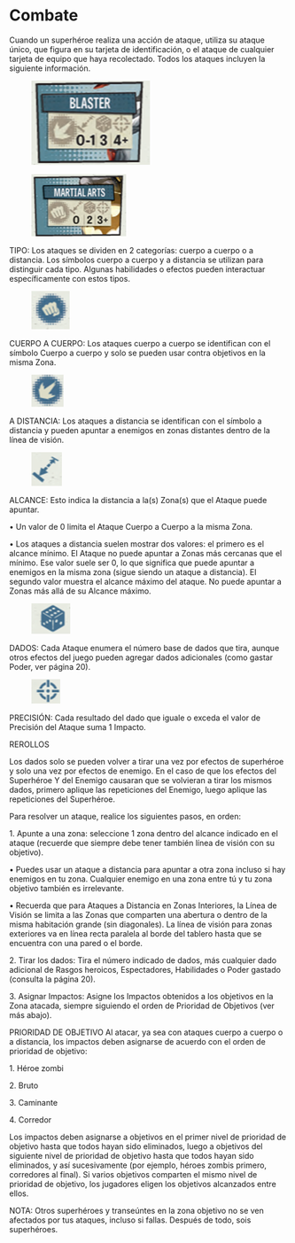 # Combate

Cuando un superhéroe realiza una acción de ataque, utiliza su ataque único, que figura en su tarjeta de identificación, o el ataque de cualquier tarjeta de equipo que haya recolectado. Todos los ataques incluyen la siguiente información.



<figure><img src="../.gitbook/assets/image (1).png" alt=""><figcaption></figcaption></figure>

<figure><img src="../.gitbook/assets/image.png" alt="" width="171"><figcaption></figcaption></figure>

TIPO: Los ataques se dividen en 2 categorías: cuerpo a cuerpo o a distancia. Los símbolos cuerpo a cuerpo y a distancia se utilizan para distinguir cada tipo. Algunas habilidades o efectos pueden interactuar específicamente con estos tipos.

<figure><img src="../.gitbook/assets/image (2).png" alt=""><figcaption></figcaption></figure>

CUERPO A CUERPO: Los ataques cuerpo a cuerpo se identifican con el símbolo Cuerpo a cuerpo y solo se pueden usar contra objetivos en la misma Zona.

<figure><img src="../.gitbook/assets/image (3).png" alt=""><figcaption></figcaption></figure>

A DISTANCIA: Los ataques a distancia se identifican con el símbolo a distancia y pueden apuntar a enemigos en zonas distantes dentro de la línea de visión.

<figure><img src="../.gitbook/assets/image (4).png" alt=""><figcaption></figcaption></figure>

ALCANCE: Esto indica la distancia a la(s) Zona(s) que el Ataque puede apuntar.

• Un valor de 0 limita el Ataque Cuerpo a Cuerpo a la misma Zona.

•  Los ataques a distancia suelen mostrar dos valores: el primero es el alcance mínimo. El Ataque no puede apuntar a Zonas más cercanas que el mínimo. Ese valor suele ser 0, lo que significa que puede apuntar a enemigos en la misma zona (sigue siendo un ataque a distancia). El segundo valor muestra el alcance máximo del ataque. No puede apuntar a Zonas más allá de su Alcance máximo.

<figure><img src="../.gitbook/assets/image (5).png" alt=""><figcaption></figcaption></figure>

DADOS: Cada Ataque enumera el número base de dados que tira, aunque otros efectos del juego pueden agregar dados adicionales (como gastar Poder, ver página 20).

<figure><img src="../.gitbook/assets/image (6).png" alt=""><figcaption></figcaption></figure>

PRECISIÓN: Cada resultado del dado que iguale o exceda el valor de Precisión del Ataque suma 1 Impacto.

REROLLOS

Los dados solo se pueden volver a tirar una vez por efectos de superhéroe y solo una vez por efectos de enemigo. En el caso de que los efectos del Superhéroe Y del Enemigo causaran que se volvieran a tirar los mismos dados, primero aplique las repeticiones del Enemigo, luego aplique las repeticiones del Superhéroe.

Para resolver un ataque, realice los siguientes pasos, en orden:

1\. Apunte a una zona: seleccione 1 zona dentro del alcance indicado en el ataque (recuerde que siempre debe tener también línea de visión con su objetivo).

• Puedes usar un ataque a distancia para apuntar a otra zona incluso si hay enemigos en tu zona. Cualquier enemigo en una zona entre tú y tu zona objetivo también es irrelevante.

• Recuerda que para Ataques a Distancia en Zonas Interiores, la Línea de Visión se limita a las Zonas que comparten una abertura o dentro de la misma habitación grande (sin diagonales). La línea de visión para zonas exteriores va en línea recta paralela al borde del tablero hasta que se encuentra con una pared o el borde.

2\. Tirar los dados: Tira el número indicado de dados, más cualquier dado adicional de Rasgos heroicos, Espectadores, Habilidades o Poder gastado (consulta la página 20).

3\. Asignar Impactos: Asigne los Impactos obtenidos a los objetivos en la Zona atacada, siempre siguiendo el orden de Prioridad de Objetivos (ver más abajo).

PRIORIDAD DE OBJETIVO Al atacar, ya sea con ataques cuerpo a cuerpo o a distancia, los impactos deben asignarse de acuerdo con el orden de prioridad de objetivo:

1\. Héroe zombi

2\. Bruto

3\. Caminante

4\. Corredor

Los impactos deben asignarse a objetivos en el primer nivel de prioridad de objetivo hasta que todos hayan sido eliminados, luego a objetivos del siguiente nivel de prioridad de objetivo hasta que todos hayan sido eliminados, y así sucesivamente (por ejemplo, héroes zombis primero, corredores al final). Si varios objetivos comparten el mismo nivel de prioridad de objetivo, los jugadores eligen los objetivos alcanzados entre ellos.

NOTA: Otros superhéroes y transeúntes en la zona objetivo no se ven afectados por tus ataques, incluso si fallas. Después de todo, sois superhéroes.
